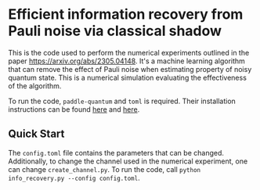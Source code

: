 # Efficient information recovery from Pauli noise via classical shadow
This is the code used to perform the numerical experiments outlined in the paper https://arxiv.org/abs/2305.04148. It's a machine learning algorithm that can remove the effect of Pauli noise when estimating property of noisy quantum state. This is a numerical simulation evaluating the effectiveness of the algorithm.

To run the code, `paddle-quantum` and `toml` is required. Their installation instructions can be found [here](https://qml.baidu.com/install/installation_guide.html) and [here](https://pypi.org/project/toml/).

## Quick Start
The `config.toml` file contains the parameters that can be changed. Additionally, to change the channel used in the numerical experiment, one can change `create_channel.py`.
To run the code, call `python info_recovery.py --config config.toml`.
